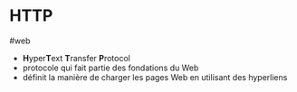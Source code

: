 # HTTP

#web

- **H**yper**T**ext **T**ransfer **P**rotocol
- protocole qui fait partie des fondations du Web
- définit la manière de charger les pages Web en utilisant des hyperliens
